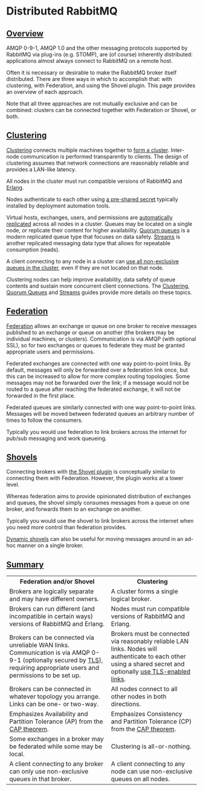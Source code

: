 <!--
Copyright (c) 2007-2023 Broadcom. All Rights Reserved. The term “Broadcom” refers to Broadcom Inc. and/or its subsidiaries.

All rights reserved. This program and the accompanying materials
are made available under the terms of the under the Apache License,
Version 2.0 (the "License”); you may not use this file except in compliance
with the License. You may obtain a copy of the License at

https://www.apache.org/licenses/LICENSE-2.0

Unless required by applicable law or agreed to in writing, software
distributed under the License is distributed on an "AS IS" BASIS,
WITHOUT WARRANTIES OR CONDITIONS OF ANY KIND, either express or implied.
See the License for the specific language governing permissions and
limitations under the License.
-->

# Distributed RabbitMQ

## <a id="overview" class="anchor" href="#overview">Overview</a>

AMQP 0-9-1, AMQP 1.0 and the other messaging protocols supported by RabbitMQ via
plug-ins (e.g. STOMP), are (of course) inherently distributed:
applications almost always connect to RabbitMQ on a remote host.

Often it is necessary or desirable to make the
RabbitMQ broker itself distributed. There are three ways in
which to accomplish that: with clustering, with Federation, and
using the Shovel plugin. This page provides an overview of each
approach.

Note that all three approaches are not mutually exclusive and can be combined:
clusters can be connected together with Federation or Shovel, or both.

## <a id="clustering" class="anchor" href="#clustering">Clustering</a>

[Clustering](clustering.html) connects multiple
machines together to [form a cluster](cluster-formation.html).
Inter-node communication is performed transparently to clients.
The design of clustering assumes that network connections are reasonably reliable
and provides a LAN-like latency.

All nodes in the cluster must run compatible versions of RabbitMQ and [Erlang](./which-erlang.html).

Nodes authenticate to each other using [a pre-shared secret](./clustering.html#erlang-cookie)
typically installed by deployment automation tools.

Virtual hosts, exchanges, users, and permissions are
[automatically replicated](clustering.html#cluster-membership) across all nodes in a cluster.
Queues may be located on a single node, or replicate their content for higher availability.
[Quorum queues](quorum-queues.html) is a modern replicated queue type that focuses on data safety.
[Streams](streams.html) is another replicated messaging data type that allows for repeatable
consumption (reads).

A client connecting to any node in a
cluster can [use all non-exclusive queues in the cluster](clustering.html#clustering-and-clients), even if they are not
located on that node.

Clustering nodes can help improve availability, data safety of queue contents and sustain
more concurrent client connections. The [Clustering](clustering.html), [Quorum Queues](quorum-queues.html) and [Streams](streams.html)
guides provide more details on these topics.


## <a id="federation" class="anchor" href="#federation">Federation</a>

[Federation](federation.html) allows an exchange or
queue on one broker to receive messages published to an exchange
or queue on another (the brokers may be individual machines, or
clusters). Communication is via AMQP (with optional SSL), so for
two exchanges or queues to federate they must be granted
appropriate users and permissions.

Federated exchanges are connected with one way point-to-point
links. By default, messages will only be forwarded over a
federation link once, but this can be increased to allow for
more complex routing topologies. Some messages may not be
forwarded over the link; if a message would not be routed to a
queue after reaching the federated exchange, it will not be
forwarded in the first place.

Federated queues are similarly connected with one way
point-to-point links. Messages will be moved between federated
queues an arbitrary number of times to follow the consumers.

Typically you would use federation to link brokers across the
internet for pub/sub messaging and work queueing.


## <a id="shovel" class="anchor" href="#shovel">Shovels</a>

Connecting brokers with [the Shovel plugin](shovel.html) is conceptually similar to connecting them with
Federation. However, the plugin works at a lower level.

Whereas federation aims to provide opinionated distribution of
exchanges and queues, the shovel simply consumes messages from a
queue on one broker, and forwards them to an exchange on
another.

Typically you would use the shovel to link brokers across the
internet when you need more control than federation provides.

[Dynamic shovels](shovel-dynamic.html) can also be
useful for moving messages around in an ad-hoc manner on a
single broker.


## <a id="summary" class="anchor" href="#summary">Summary</a>

<table>
  <tr>
    <th>Federation and/or Shovel</th>
    <th>Clustering</th>
  </tr>
  <tr>
    <td>
      Brokers are logically separate and may have different owners.
    </td>
    <td>
      A cluster forms a single logical broker.
    </td>
  </tr>
  <tr>
    <td>
      Brokers can run different (and incompatible in certain ways) versions of RabbitMQ and Erlang.
    </td>
    <td>
      Nodes must run compatible versions of RabbitMQ and Erlang.
    </td>
  </tr>
  <tr>
    <td>
      Brokers can be connected via unreliable WAN
      links. Communication is via AMQP 0-9-1 (optionally secured by
      <a href="./ssl.html">TLS</a>), requiring appropriate users and permissions to be set up.
    </td>
    <td>
      Brokers must be connected via reasonably reliable LAN
      links. Nodes will authenticate to each other using a shared secret
      and optionally <a href="./clustering-ssl.html">use TLS-enabled links</a>.
    </td>
  </tr>
  <tr>
    <td>
      Brokers can be connected in whatever topology you
      arrange. Links can be one- or two-way.
    </td>
    <td>
      All nodes connect to all other nodes in both directions.
    </td>
  </tr>
  <tr>
    <td>
      Emphasizes Availability and Partition Tolerance (AP) from
      the <a href="http://en.wikipedia.org/wiki/CAP_theorem">CAP theorem</a>.
    </td>
    <td>
      Emphasizes Consistency and Partition Tolerance (CP)
      from the <a href="http://en.wikipedia.org/wiki/CAP_theorem">CAP theorem</a>.
    </td>
  </tr>
  <tr>
    <td>
      Some exchanges in a broker may be federated while some may be local.
    </td>
    <td>
      Clustering is all-or-nothing.
    </td>
  </tr>
  <tr>
    <td>
      A client connecting to any broker can only use non-exclusive queues in that broker.
    </td>
    <td>
      A client connecting to any node can use non-exclusive queues on all nodes.
    </td>
  </tr>
</table>
